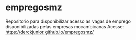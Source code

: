 # empregosmz
Repositorio para disponibilizar acesso as vagas de emprego disponibilizadas pelas empresas mocambicanas 
Acesse: https://derckjunior.github.io/empregosmz/

